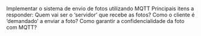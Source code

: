 Implementar o sistema de envio de fotos utilizando MQTT
Principais itens a responder:
Quem vai ser o ‘servidor’ que recebe as fotos?
Como o cliente é ‘demandado’ a enviar a foto?
Como garantir a confidencialidade da foto com MQTT?
